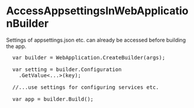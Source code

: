 # AccessAppsettingsInWebApplicationBuilder

Settings of appsettings.json etc. can already be accessed before building the app.

<pre>
  var builder = WebApplication.CreateBuilder(args);
  
  var setting = builder.Configuration
    .GetValue<...>(key);
  
  //...use settings for configuring services etc.
  
  var app = builder.Build();
</pre>
